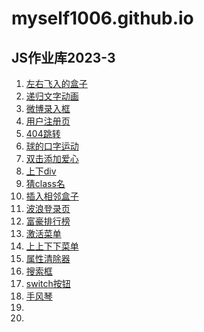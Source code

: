 # myself1006.github.io
## JS作业库2023-3
1. <a href="\dom\左右飞入的盒子\盒子.html"> 左右飞入的盒子 </a>
2. <a href="\bom\递归文字动画\递归文字动画.html">递归文字动画</a>
3. <a href="\event\微博录入框\微博录入框.html">微博录入框</a>
4. <a href="\bom\用户注册页">用户注册页</a>
5. <a href="\bom\404跳转\404.html">404跳转</a>
6. <a href="\dom\球口字运动">球的口字运动</a>
7. <a href="\event\双击添加目录">双击添加爱心</a>
8. <a href="\dom\div上下\div上下.html">上下div</a>
9. <a href="\js作业\3月2号\猜class名.html">猜class名</a>
10. <a href="\js作业\3月2号\插入相邻盒子.html">插入相邻盒子</a>
11. <a href="\js作业\3月2号\登录页.html">波浪登录页</a>
12. <a href="\js作业\3月2号\富豪排行榜.html">富豪排行榜</a>
13. <a href="\js作业\3月2号\激活菜单.html">激活菜单</a>
14. <a href="\js作业\3月2号\上上下下的菜单.html">上上下下菜单</a>
15. <a href="\js作业\3月2号\属性清除器.html">属性清除器</a>
16. <a href="\js作业\3月2号\搜索框.html">搜索框</a>
17. <a href="\js作业\3月2号\switch按钮.html">switch按钮</a>
18. <a href="">手风琴</a>
19. <a href=""></a>
20. <a href=""></a>

